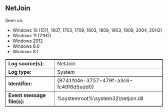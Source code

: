 ## NetJoin

Seen on:
* Windows 10 (1511, 1607, 1703, 1709, 1803, 1809, 1903, 1909, 2004, 20H2)
* Windows 11 (21H2)
* Windows 2012
* Windows 8.0
* Windows 8.1

<table border="1" class="docutils">
  <tbody>
    <tr>
      <td><b>Log source(s):</b></td>
      <td>NetJoin</td>
    </tr>
    <tr>
      <td><b>Log type:</b></td>
      <td>System</td>
    </tr>
    <tr>
      <td><b>Identifier:</b></td>
      <td>{9741fd4e-3757-479f-a3c6-fc49f6d5edd0}</td>
    </tr>
    <tr>
      <td><b>Event message file(s):</b></td>
      <td>%systemroot%\system32\netjoin.dll</td>
    </tr>
  </tbody>
</table>

&nbsp;


